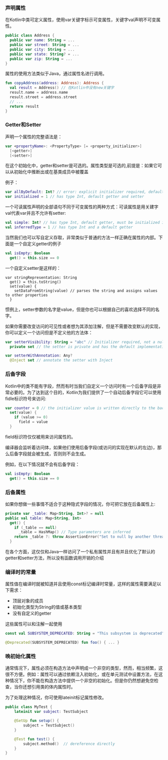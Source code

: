 ### 声明属性
在Kotlin中类可定义属性，使用var关键字标示可变属性，关键字val声明不可变属性。
```Kotlin
public class Address { 
  public var name: String = ...
  public var street: String = ...
  public var city: String = ...
  public var state: String? = ...
  public var zip: String = ...
}
```

属性的使用方法类似于Java，通过属性名进行调用。
```Kotlin
fun copyAddress(address: Address): Address {
  val result = Address() // 在Kotlin中没有new关键字
  result.name = address.name
  result.street = address.street
  // ...
  return result
}
```

### Getter和Setter
声明一个属性的完整语法是：

```Kotlin
var <propertyName>: <PropertyType> [= <property_initializer>]
  [<getter>]
  [<setter>]
```

在这个初始化中，getter和setter是可选的。属性类型是可选的,前提是：如果它可以从初始化中推断出或在基类成员中被覆盖

例子：
```Kotlin
var allByDefault: Int? // error: explicit initializer required, default getter and setter implied
var initialized = 1 // has type Int, default getter and setter
```
一个可读属性声明的全部语句不同于可变属性的两种方式：可读属性是用关建字
val代表var并且不允许有setter:
```Kotlin
val simple: Int? // has type Int, default getter, must be initialized in constructor
val inferredType = 1 // has type Int and a default getter
```

当然我们也可以写自定义存取，非常类似于普通的方法一样正确在属性的内部。下面是一个自定义getter的例子
```Kotlin
val isEmpty: Boolean
  get() = this.size == 0
```

一个自定义setter是这样的：
```Kitlin
var stringRepresentation: String
  get() = this.toString()
  set(value) {
    setDataFromString(value) // parses the string and assigns values to other properties
  }
```

惯例上，setter参数的名字是value，但是你也可以根据自己的喜欢选择不同的名字。

如果你需要改变访问的可见性或者想为其添加注解，但是不需要改变默认的实现，你可以定义一个访问但是不定义他的方法体：
```Kotlin
var setterVisibility: String = "abc" // Initializer required, not a nullable type
  private set // the setter is private and has the default implementation

var setterWithAnnotation: Any?
  @Inject set // annotate the setter with Inject
```

### 后备字段
Kotlin中的类不能有字段，然而有时当我们自定义一个访问时有一个后备字段是非常必要的。为了达到这个目的，Kotlin为我们提供了一个自动后备字段它可以使用fidle标识符号来访问:
```Kotlin
var counter = 0 // the initializer value is written directly to the backing field
  set(value) {
    if (value >= 0)
      field = value
  }
```

field标识符仅仅被用来访问属性的。

编译器会监听着访问体，如果他们使用后备字段(或访问的实现在默认的左边)，那么后备字段就会被生成，否则则不会生成。

例如，在以下情况就不会有后备字段：
```Kotlin
val isEmpty: Boolean
  get() = this.size == 0
```

### 后备属性
如果你想做一些事情不适合于这种隐式字段的情况，你可把它放在后备属性上:
```Kotlin
private var _table: Map<String, Int>? = null
public val table: Map<String, Int>
  get() {
    if (_table == null)
      _table = HashMap() // Type parameters are inferred
    return _table ?: throw AssertionError("Set to null by another thread")
  }
```
在各个方面，这仅仅和Java一样访问了一个私有属性并且有并且优化了默认的getter和setter方法，所以没有函数调用开销的介绍

### 编译时的常量
属性值在编译时就被知道并且使用const标记编译时常量，这样的属性需要满足以下需求：
- 顶层对象的成员
- 初始化类型为String的值或基本类型
- 没有自定义的getter

这些属性可以和注解一起使用
```Kotlin
const val SUBSYSTEM_DEPRECATED: String = "This subsystem is deprecated"

@Deprecated(SUBSYSTEM_DEPRECATED) fun foo() { ... }

```

### 晚初始化属性
通常情况下，属性必须在构造方法中声明成一个非空的类型，然而，相当频繁，这很不方便。例如：属性可以通过依赖注入初始化，或在单元测试中设置方法，在这种情况下，你不能在构造方法中提供一个非空的初始化。但是你仍然想避免空检查，当你还想引用类的体内属性时。

为了处理这种情况，你可使用lateinit标记属性修改。
```Kotlin
public class MyTest {
    lateinit var subject: TestSubject

    @SetUp fun setup() {
        subject = TestSubject()
    }

    @Test fun test() {
        subject.method()  // dereference directly
    }
}

```
